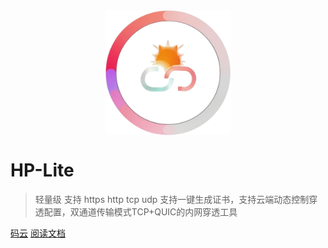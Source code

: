 <!-- _coverpage.md -->

<img src="./img/logo.png" alt="logo" style="width:200px;display: block; margin: 0 auto;">

# HP-Lite 

> 轻量级 支持 https http tcp udp 支持一键生成证书，支持云端动态控制穿透配置，双通道传输模式TCP+QUIC的内网穿透工具

[码云](https://gitee.com/HServer/hp-lite)
[阅读文档](./zh-cn/index.md)
